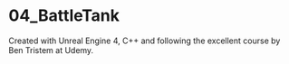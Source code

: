 # 04_BattleTank
Created with Unreal Engine 4, C++ and following the excellent course by Ben Tristem at Udemy.
